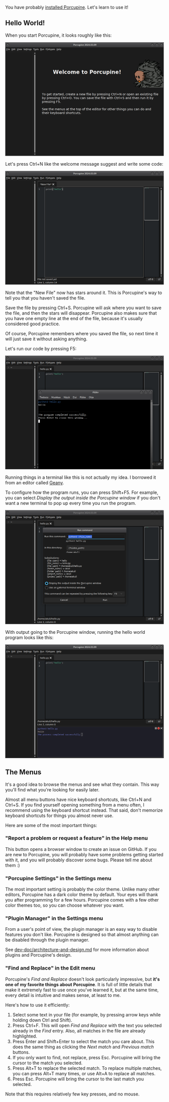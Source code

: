 You have probably [installed Porcupine](https://github.com/Akuli/porcupine/#installing-porcupine).
Let's learn to use it!


## Hello World!

When you start Porcupine,
it looks roughly like this:

![Porcupine after starting it.](images/just-started.png)

Let's press Ctrl+N like the welcome message suggest and write some code:

![The Hello World program in Porcupine.](images/hello-world-not-saved.png)

Note that the "New File" now has stars around it.
This is Porcupine's way to tell you that you haven't saved the file.

Save the file by pressing Ctrl+S. Porcupine will ask where you want to
save the file, and then the stars will disappear.
Porcupine also makes sure that you have one empty line at the end of the file,
because it's usually considered good practice.

Of course, Porcupine remembers where you saved the file,
so next time it will just save it without asking anything.

Let's run our code by pressing F5:

![The Hello World program in an external terminal.](images/hello-world-run-external-terminal.png)

Running things in a terminal like this is not actually my idea.
I borrowed it from an editor called [Geany](https://geany.org/).

To configure how the program runs, you can press Shift+F5.
For example, you can select *Display the output inside the Porcupine window*
if you don't want a new terminal to pop up every time you run the program.

![The "Run Command" dialog.](images/run-command-dialog.png)

With output going to the Porcupine window, running the hello world program looks like this:

![The Hello World program in Porcupine.](images/hello-world-run.png)


## The Menus

It's a good idea to browse the menus and see what they contain.
This way you'll find what you're looking for easily later.

Almost all menu buttons have nice keyboard shortcuts, like Ctrl+N and
Ctrl+S. If you find yourself opening something from a menu often,
I recommend using the keyboard shortcut instead.
That said, don't memorize keyboard shortcuts for things you almost never use.

Here are some of the most important things:

### "Report a problem or request a feature" in the Help menu

This button opens a browser window to create an issue on GitHub.
If you are new to Porcupine, you will probably have some problems getting started with it,
and you will probably discover some bugs.
Please tell me about them :)

### "Porcupine Settings" in the Settings menu

The most important setting is probably the color theme.
Unlike many other editors, Porcupine has a dark color theme by default.
Your eyes will thank you after programming for a few hours.
Porcupine comes with a few other color themes too, so you can choose whatever you want.

### "Plugin Manager" in the Settings menu

From a user's point of view, the plugin manager is an easy way to disable features you don't like.
Porcupine is designed so that almost anything can be disabled through the plugin manager.

See [dev-doc/architecture-and-design.md](../dev-doc/architecture-and-design.md)
for more information about plugins and Porcupine's design.

### "Find and Replace" in the Edit menu

Porcupine's *Find and Replace* doesn't look particularly impressive,
but **it's one of my favorite things about Porcupine**.
It is full of little details that make it extremely fast to use once you've learned it,
but at the same time, every detail is intuitive and makes sense, at least to me.

Here's how to use it efficiently:

1. Select some text in your file (for example, by pressing arrow keys while holding down Ctrl and Shift).
2. Press Ctrl+F. This will open *Find and Replace* with the text you selected already in the *Find* entry.
    Also, all matches in the file are already highlighted.
3. Press Enter and Shift+Enter to select the match you care about.
    This does the same thing as clicking the *Next match* and *Previous match* buttons.
4. If you only want to find, not replace, press Esc. Porcupine will bring the cursor to the match you selected.
5. Press Alt+T to replace the selected match. To replace multiple matches, you can press Alt+T many times, or use Alt+A to replace all matches.
6. Press Esc. Porcupine will bring the cursor to the last match you selected.

Note that this requires relatively few key presses, and no mouse.
